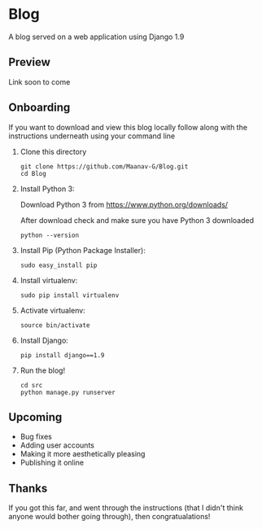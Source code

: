 # Blog
A blog served on a web application using Django 1.9

## Preview 
Link soon to come 

## Onboarding 
If you want to download and view this blog locally follow along with the instructions underneath using your command line

1. Clone this directory
    ```
    git clone https://github.com/Maanav-G/Blog.git
    cd Blog
    ```

2. Install Python 3:

    Download Python 3 from https://www.python.org/downloads/

    After download check and make sure you have Python 3 downloaded
    ```
    python --version
    ```

3. Install Pip (Python Package Installer):
    ```
    sudo easy_install pip
    ```

4. Install virtualenv:
    ```
    sudo pip install virtualenv
    ```
    
5. Activate virtualenv:
    ```
    source bin/activate
    ```
    
6. Install Django:
    ```
    pip install django==1.9
    ```


7. Run the blog!
    ```
    cd src
    python manage.py runserver
    ```

## Upcoming 
- Bug fixes 
- Adding user accounts 
- Making it more aesthetically pleasing 
- Publishing it online

## Thanks 
If you got this far, and went through the instructions (that I didn't think anyone would bother going through), then congratualations! 


